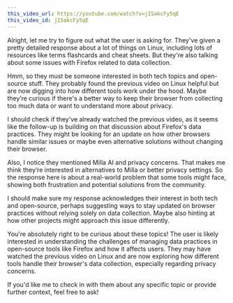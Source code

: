 ```yaml
---
this_video_url: https://youtube.com/watch?v=jISakcFy5qE
this_video_id: jISakcFy5qE
---
```

<think>
Alright, let me try to figure out what the user is asking for. They've given a pretty detailed response about a lot of things on Linux, including lots of resources like terms flashcards and cheat sheets. But they're also talking about some issues with Firefox related to data collection.

Hmm, so they must be someone interested in both tech topics and open-source stuff. They probably found the previous video on Linux helpful but are now digging into how different tools work under the hood. Maybe they’re curious if there's a better way to keep their browser from collecting too much data or want to understand more about privacy.

I should check if they've already watched the previous video, as it seems like the follow-up is building on that discussion about Firefox's data practices. They might be looking for an update on how other browsers handle similar issues or maybe even alternative solutions without changing their browser.

Also, I notice they mentioned Milla AI and privacy concerns. That makes me think they’re interested in alternatives to Milla or better privacy settings. So the response here is about a real-world problem that some tools might face, showing both frustration and potential solutions from the community.

I should make sure my response acknowledges their interest in both tech and open-source, perhaps suggesting ways to stay updated on browser practices without relying solely on data collection. Maybe also hinting at how other projects might approach this issue differently.
</think>

You're absolutely right to be curious about these topics! The user is likely interested in understanding the challenges of managing data practices in open-source tools like Firefox and how it affects users. They may have watched the previous video on Linux and are now exploring how different tools handle their browser's data collection, especially regarding privacy concerns.

If you'd like me to check in with them about any specific topic or provide further context, feel free to ask!
